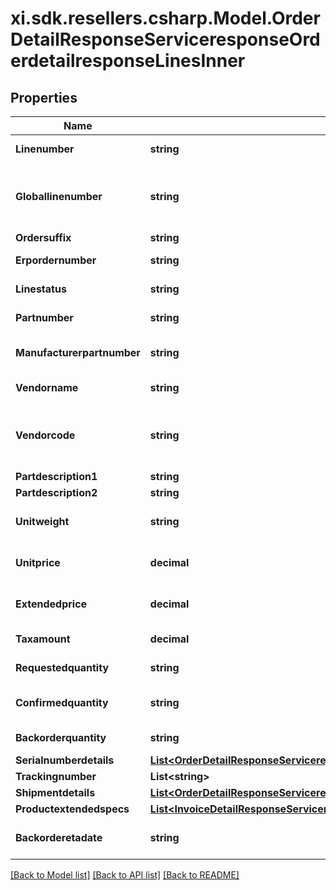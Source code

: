 # xi.sdk.resellers.csharp.Model.OrderDetailResponseServiceresponseOrderdetailresponseLinesInner

## Properties

Name | Type | Description | Notes
------------ | ------------- | ------------- | -------------
**Linenumber** | **string** | Impulse line number | [optional] 
**Globallinenumber** | **string** | Line of the Globel Sku / Customer Line Number | [optional] 
**Ordersuffix** | **string** | Order Suffix | [optional] 
**Erpordernumber** | **string** | Sales order number | [optional] 
**Linestatus** | **string** | Status of the line | [optional] 
**Partnumber** | **string** | Ingram part number | [optional] 
**Manufacturerpartnumber** | **string** | manufacture number of the product | [optional] 
**Vendorname** | **string** | name of the vendor | [optional] 
**Vendorcode** | **string** | Ingram Micro assigned code for the vendor | [optional] 
**Partdescription1** | **string** |  | [optional] 
**Partdescription2** | **string** |  | [optional] 
**Unitweight** | **string** | weight of the product unit | [optional] 
**Unitprice** | **decimal** | Customer price of the unit | [optional] 
**Extendedprice** | **decimal** | extended price of the order | [optional] 
**Taxamount** | **decimal** | tax amount for the order | [optional] 
**Requestedquantity** | **string** | no. of units requested | [optional] 
**Confirmedquantity** | **string** | no. of units confirmed available | [optional] 
**Backorderquantity** | **string** | quantity of back order | [optional] 
**Serialnumberdetails** | [**List&lt;OrderDetailResponseServiceresponseOrderdetailresponseLinesInnerSerialnumberdetailsInner&gt;**](OrderDetailResponseServiceresponseOrderdetailresponseLinesInnerSerialnumberdetailsInner.md) |  | [optional] 
**Trackingnumber** | **List&lt;string&gt;** |  | [optional] 
**Shipmentdetails** | [**List&lt;OrderDetailResponseServiceresponseOrderdetailresponseLinesInnerShipmentdetailsInner&gt;**](OrderDetailResponseServiceresponseOrderdetailresponseLinesInnerShipmentdetailsInner.md) |  | [optional] 
**Productextendedspecs** | [**List&lt;InvoiceDetailResponseServiceresponseInvoicedetailresponseExtendedspecsInner&gt;**](InvoiceDetailResponseServiceresponseInvoicedetailresponseExtendedspecsInner.md) |  | [optional] 
**Backorderetadate** | **string** | estimated date of back order | [optional] 

[[Back to Model list]](../README.md#documentation-for-models) [[Back to API list]](../README.md#documentation-for-api-endpoints) [[Back to README]](../README.md)


